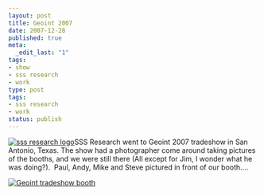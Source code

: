 ```yaml
---
layout: post
title: Geoint 2007
date: 2007-12-28
published: true
meta:
  _edit_last: "1"
tags:
- show
- sss research
- work
type: post
tags:
- sss research
- work
status: publish
---
```



[![sss research logo](http://media.eick.us/2011/05/2100011493_fa192b46c0_m.jpg)](http://sss-research.com)SSS Research went to Geoint 2007 tradeshow in San Antonio, Texas. The show had a photographer come around taking pictures of the booths, and we were still there (All except for Jim, I wonder what he was doing?).  Paul, Andy, Mike and Steve pictured in front of our booth....



[![Geoint tradeshow booth](http://media.eick.us/2011/05/2098906086_c38ce0b762.jpg)](http://www.flickr.com/photos/19429588@N00/2098906086/ "Geoint tradeshow booth")

